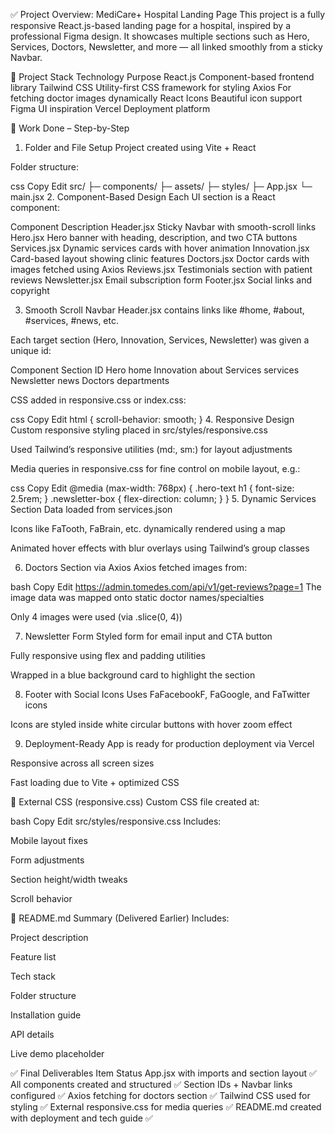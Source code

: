 
✅ Project Overview: MediCare+ Hospital Landing Page
This project is a fully responsive React.js-based landing page for a hospital, inspired by a professional Figma design. It showcases multiple sections such as Hero, Services, Doctors, Newsletter, and more — all linked smoothly from a sticky Navbar.

🧱 Project Stack
Technology	Purpose
React.js	Component-based frontend library
Tailwind CSS	Utility-first CSS framework for styling
Axios	For fetching doctor images dynamically
React Icons	Beautiful icon support
Figma	UI inspiration
Vercel	Deployment platform

🔧 Work Done – Step-by-Step
1. Folder and File Setup
Project created using Vite + React

Folder structure:

css
Copy
Edit
src/
  ├─ components/
  ├─ assets/
  ├─ styles/
  ├─ App.jsx
  └─ main.jsx
2. Component-Based Design
Each UI section is a React component:

Component	Description
Header.jsx	Sticky Navbar with smooth-scroll links
Hero.jsx	Hero banner with heading, description, and two CTA buttons
Services.jsx	Dynamic services cards with hover animation
Innovation.jsx	Card-based layout showing clinic features
Doctors.jsx	Doctor cards with images fetched using Axios
Reviews.jsx	Testimonials section with patient reviews
Newsletter.jsx	Email subscription form
Footer.jsx	Social links and copyright

3. Smooth Scroll Navbar
Header.jsx contains links like #home, #about, #services, #news, etc.

Each target section (Hero, Innovation, Services, Newsletter) was given a unique id:

Component	Section ID
Hero	home
Innovation	about
Services	services
Newsletter	news
Doctors	departments

CSS added in responsive.css or index.css:

css
Copy
Edit
html {
  scroll-behavior: smooth;
}
4. Responsive Design
Custom responsive styling placed in src/styles/responsive.css

Used Tailwind’s responsive utilities (md:, sm:) for layout adjustments

Media queries in responsive.css for fine control on mobile layout, e.g.:

css
Copy
Edit
@media (max-width: 768px) {
  .hero-text h1 { font-size: 2.5rem; }
  .newsletter-box { flex-direction: column; }
}
5. Dynamic Services Section
Data loaded from services.json

Icons like FaTooth, FaBrain, etc. dynamically rendered using a map

Animated hover effects with blur overlays using Tailwind’s group classes

6. Doctors Section via Axios
Axios fetched images from:

bash
Copy
Edit
https://admin.tomedes.com/api/v1/get-reviews?page=1
The image data was mapped onto static doctor names/specialties

Only 4 images were used (via .slice(0, 4))

7. Newsletter Form
Styled form for email input and CTA button

Fully responsive using flex and padding utilities

Wrapped in a blue background card to highlight the section

8. Footer with Social Icons
Uses FaFacebookF, FaGoogle, and FaTwitter icons

Icons are styled inside white circular buttons with hover zoom effect

9. Deployment-Ready
App is ready for production deployment via Vercel

Responsive across all screen sizes

Fast loading due to Vite + optimized CSS

📁 External CSS (responsive.css)
Custom CSS file created at:

bash
Copy
Edit
src/styles/responsive.css
Includes:

Mobile layout fixes

Form adjustments

Section height/width tweaks

Scroll behavior

📜 README.md Summary (Delivered Earlier)
Includes:

Project description

Feature list

Tech stack

Folder structure

Installation guide

API details

Live demo placeholder

✅ Final Deliverables
Item	Status
App.jsx with imports and section layout	✅
All components created and structured	✅
Section IDs + Navbar links configured	✅
Axios fetching for doctors section	✅
Tailwind CSS used for styling	✅
External responsive.css for media queries	✅
README.md created with deployment and tech guide	✅